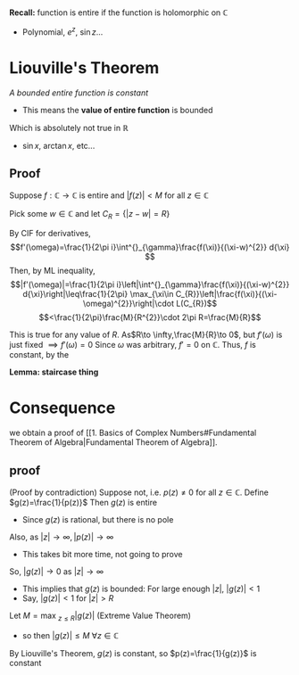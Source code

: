 **Recall:** function is entire if the function is holomorphic on $\mathbb{C}$
- Polynomial, $e^{z}$, $\sin z$...

# Liouville's Theorem
*A bounded entire function is constant*
- This means the **value of entire function** is bounded

Which is absolutely not true in $\mathbb{R}$
- $\sin x$, $\arctan x$, etc...

## Proof
Suppose $f:\mathbb{C}\to\mathbb{C}$ is entire and $|f(z)|<M$ for all $z\in\mathbb{C}$

Pick some $w\in\mathbb{C}$ and let $C_{R}=\{|z-w|=R\}$

By CIF for derivatives, 
$$f'(\omega)=\frac{1}{2\pi i}\int^{}_{\gamma}\frac{f(\xi)}{(\xi-w)^{2}} d{\xi} $$
Then, by ML inequality,
$$|f'(\omega)|=\frac{1}{2\pi i}\left|\int^{}_{\gamma}\frac{f(\xi)}{(\xi-w)^{2}} d{\xi}\right|\leq\frac{1}{2\pi} \max_{\xi\in C_{R}}\left|\frac{f(\xi)}{(\xi-\omega)^{2}}\right|\cdot L(C_{R})$$
$$<\frac{1}{2\pi}\frac{M}{R^{2}}\cdot 2\pi R=\frac{M}{R}$$

This is true for any value of $R$. As$R\to \infty,\frac{M}{R}\to 0$, but $f'(\omega)$ is just fixed
$\implies f'(\omega)=0$
Since $\omega$ was arbitrary, $f'=0$ on $\mathbb{C}$. Thus, $f$ is constant, by the 


**Lemma: staircase thing**

# Consequence
we obtain a proof of [[1. Basics of Complex Numbers#Fundamental Theorem of Algebra|Fundamental Theorem of Algebra]].

## proof
(Proof by contradiction)
Suppose not, i.e. $p(z)\neq 0$ for all $z\in\mathbb{C}$. Define $g(z)=\frac{1}{p(z)}$
Then $g(z)$ is entire
- Since $g(z)$ is rational, but there is no pole

Also, as $|z|\to \infty, |p(z)|\to \infty$
- This takes bit more time, not going to prove

So, $|g(z)|\to 0$ as $|z|\to \infty$
- This implies that $g(z)$ is bounded: For large enough $|z|$, $|g(z)|<1$
- Say, $|g(z)|<1$ for $|z|>R$

Let $M = \text{max }_{z\leq R} |g(z)|$ (Extreme Value Theorem)
- so then $|g(z)|\leq M$ $\forall z\in\mathbb{C}$

By Liouville's Theorem, $g(z)$ is constant, so $p(z)=\frac{1}{g(z)}$ is constant
